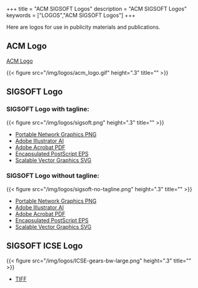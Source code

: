 
+++
title = "ACM SIGSOFT Logos"
description = "ACM SIGSOFT Logos"
keywords = ["LOGOS","ACM SIGSOFT Logos"]
+++

Here are logos for use in publicity materials and publications.

## ACM Logo
[ACM Logo](/logo/acm_logo.gif)

{{< figure src="/img/logos/acm_logo.gif" height=".3" title="" >}}

## SIGSOFT Logo

###  SIGSOFT Logo with tagline:

{{< figure src="/img/logos/sigsoft.png" height=".3" title="" >}}

- [Portable Network Graphics PNG](/logos/sigsoft.png)
- [Adobe Illustrator AI](/logos/sigsoft.ai.ps)
- [Adobe Acrobat PDF](/logos/sigsoft.pdf)
- [Encapsulated PostScript EPS](/logos/sigsoft.eps)
- [Scalable Vector Graphics SVG](/logos/sigsoft.svg)


### SIGSOFT Logo without tagline:

{{< figure src="/img/logos/sigsoft-no-tagline.png" height=".3" title="" >}}

- [Portable Network Graphics PNG](/logos/sigsoft-no-tagline.png)
- [Adobe Illustrator AI](/logos/sigsoft-no-tagline.ai)
- [Adobe Acrobat PDF](/logos/sigsoft-no-tagline.pdf)
- [Encapsulated PostScript EPS](/logos/sigsoft-no-tagline.eps)
- [Scalable Vector Graphics SVG](/logos/sigsoft-no-tagline.svg)

## SIGSOFT ICSE Logo

{{< figure src="/img/logos/ICSE-gears-bw-large.png" height=".3" title="" >}}

- [TIFF](/logo/ICSE-gears-bw-large.tiff)


